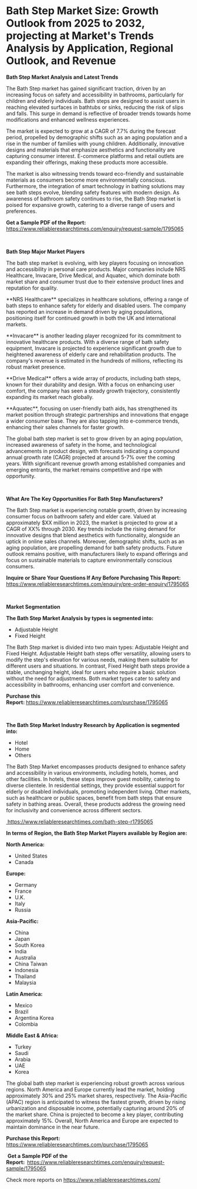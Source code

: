 <p><h1>Bath Step Market Size: Growth Outlook from 2025 to 2032, projecting at Market's Trends Analysis by Application, Regional Outlook, and Revenue</h1></p><p><strong>Bath Step Market Analysis and Latest Trends</strong></p>
<p><p>The Bath Step market has gained significant traction, driven by an increasing focus on safety and accessibility in bathrooms, particularly for children and elderly individuals. Bath steps are designed to assist users in reaching elevated surfaces in bathtubs or sinks, reducing the risk of slips and falls. This surge in demand is reflective of broader trends towards home modifications and enhanced wellness experiences.</p><p>The market is expected to grow at a CAGR of 7.7% during the forecast period, propelled by demographic shifts such as an aging population and a rise in the number of families with young children. Additionally, innovative designs and materials that emphasize aesthetics and functionality are capturing consumer interest. E-commerce platforms and retail outlets are expanding their offerings, making these products more accessible.</p><p>The market is also witnessing trends toward eco-friendly and sustainable materials as consumers become more environmentally conscious. Furthermore, the integration of smart technology in bathing solutions may see bath steps evolve, blending safety features with modern design. As awareness of bathroom safety continues to rise, the Bath Step market is poised for expansive growth, catering to a diverse range of users and preferences.</p></p>
<p><strong>Get a Sample PDF of the Report:&nbsp;</strong> <a href="https://www.reliableresearchtimes.com/enquiry/request-sample/1795065?utm_campaign=2315&utm_medium=2&utm_source=Github&utm_content=ia&utm_term=07022025&utm_id=bath-step">https://www.reliableresearchtimes.com/enquiry/request-sample/1795065</a></p>
<p>&nbsp;</p>
<p><strong>Bath Step Major Market Players</strong></p>
<p><p>The bath step market is evolving, with key players focusing on innovation and accessibility in personal care products. Major companies include NRS Healthcare, Invacare, Drive Medical, and Aquatec, which dominate both market share and consumer trust due to their extensive product lines and reputation for quality.</p><p>**NRS Healthcare** specializes in healthcare solutions, offering a range of bath steps to enhance safety for elderly and disabled users. The company has reported an increase in demand driven by aging populations, positioning itself for continued growth in both the UK and international markets.</p><p>**Invacare** is another leading player recognized for its commitment to innovative healthcare products. With a diverse range of bath safety equipment, Invacare is projected to experience significant growth due to heightened awareness of elderly care and rehabilitation products. The company's revenue is estimated in the hundreds of millions, reflecting its robust market presence.</p><p>**Drive Medical** offers a wide array of products, including bath steps, known for their durability and design. With a focus on enhancing user comfort, the company has seen a steady growth trajectory, consistently expanding its market reach globally. </p><p>**Aquatec**, focusing on user-friendly bath aids, has strengthened its market position through strategic partnerships and innovations that engage a wider consumer base. They are also tapping into e-commerce trends, enhancing their sales channels for faster growth.</p><p>The global bath step market is set to grow driven by an aging population, increased awareness of safety in the home, and technological advancements in product design, with forecasts indicating a compound annual growth rate (CAGR) projected at around 5-7% over the coming years. With significant revenue growth among established companies and emerging entrants, the market remains competitive and ripe with opportunity.</p></p>
<p>&nbsp;</p>
<p><strong>What Are The Key Opportunities For Bath Step Manufacturers?</strong></p>
<p><p>The Bath Step market is experiencing notable growth, driven by increasing consumer focus on bathroom safety and elder care. Valued at approximately $XX million in 2023, the market is projected to grow at a CAGR of XX% through 2030. Key trends include the rising demand for innovative designs that blend aesthetics with functionality, alongside an uptick in online sales channels. Moreover, demographic shifts, such as an aging population, are propelling demand for bath safety products. Future outlook remains positive, with manufacturers likely to expand offerings and focus on sustainable materials to capture environmentally conscious consumers.</p></p>
<p><strong>Inquire or Share Your Questions If Any Before Purchasing This Report:</strong> <a href="https://www.reliableresearchtimes.com/enquiry/pre-order-enquiry/1795065?utm_campaign=2315&utm_medium=2&utm_source=Github&utm_content=ia&utm_term=07022025&utm_id=bath-step">https://www.reliableresearchtimes.com/enquiry/pre-order-enquiry/1795065</a></p>
<p>&nbsp;</p>
<p><strong>Market Segmentation</strong></p>
<p><strong>The Bath Step Market Analysis by types is segmented into:</strong></p>
<p><ul><li>Adjustable Height</li><li>Fixed Height</li></ul></p>
<p><p>The Bath Step market is divided into two main types: Adjustable Height and Fixed Height. Adjustable Height bath steps offer versatility, allowing users to modify the step's elevation for various needs, making them suitable for different users and situations. In contrast, Fixed Height bath steps provide a stable, unchanging height, ideal for users who require a basic solution without the need for adjustments. Both market types cater to safety and accessibility in bathrooms, enhancing user comfort and convenience.</p></p>
<p><strong>Purchase this Report:&nbsp;</strong><a href="https://www.reliableresearchtimes.com/purchase/1795065?utm_campaign=2315&utm_medium=2&utm_source=Github&utm_content=ia&utm_term=07022025&utm_id=bath-step">https://www.reliableresearchtimes.com/purchase/1795065</a></p>
<p>&nbsp;</p>
<p><strong>The Bath Step Market Industry Research by Application is segmented into:</strong></p>
<p><ul><li>Hotel</li><li>Home</li><li>Others</li></ul></p>
<p><p>The Bath Step Market encompasses products designed to enhance safety and accessibility in various environments, including hotels, homes, and other facilities. In hotels, these steps improve guest mobility, catering to diverse clientele. In residential settings, they provide essential support for elderly or disabled individuals, promoting independent living. Other markets, such as healthcare or public spaces, benefit from bath steps that ensure safety in bathing areas. Overall, these products address the growing need for inclusivity and convenience across different sectors.</p></p>
<p><a href="https://www.reliableresearchtimes.com/bath-step-r1795065?utm_campaign=2315&utm_medium=2&utm_source=Github&utm_content=ia&utm_term=07022025&utm_id=bath-step">&nbsp;https://www.reliableresearchtimes.com/bath-step-r1795065</a></p>
<p><strong>In terms of Region, the Bath Step Market Players available by Region are:</strong></p>
<p>
    <p> <strong> North America: </strong>
        <ul>
            <li>United States</li>
            <li>Canada</li>
        </ul>
        </p> 
    <p> <strong> Europe: </strong>
        <ul>
            <li>Germany</li>
            <li>France</li>
            <li>U.K.</li>
            <li>Italy</li>
            <li>Russia</li>
        </ul>
        </p> 
    <p> <strong> Asia-Pacific: </strong>
        <ul>
            <li>China</li>
            <li>Japan</li>
            <li>South Korea</li>
            <li>India</li>
            <li>Australia</li>
            <li>China Taiwan</li>
            <li>Indonesia</li>
            <li>Thailand</li>
            <li>Malaysia</li>
        </ul>
        </p> 
    <p> <strong> Latin America: </strong>
        <ul>
            <li>Mexico</li>
            <li>Brazil</li>
            <li>Argentina Korea</li>
            <li>Colombia</li>
        </ul>
        </p> 
    <p> <strong> Middle East & Africa: </strong>
        <ul>
            <li>Turkey</li>
            <li>Saudi</li>
            <li>Arabia</li>
            <li>UAE</li>
            <li>Korea</li>
        </ul>
    </p>
    </p>
<p><p>The global bath step market is experiencing robust growth across various regions. North America and Europe currently lead the market, holding approximately 30% and 25% market shares, respectively. The Asia-Pacific (APAC) region is anticipated to witness the fastest growth, driven by rising urbanization and disposable income, potentially capturing around 20% of the market share. China is projected to become a key player, contributing approximately 15%. Overall, North America and Europe are expected to maintain dominance in the near future.</p></p>
<p><strong>Purchase this Report: </strong><a href="https://www.reliableresearchtimes.com/purchase/1795065?utm_campaign=2315&utm_medium=2&utm_source=Github&utm_content=ia&utm_term=07022025&utm_id=bath-step">https://www.reliableresearchtimes.com/purchase/1795065</a></p>
<p>&nbsp;<strong>Get a Sample PDF of the Report:&nbsp;&nbsp;</strong><a href="https://www.reliableresearchtimes.com/enquiry/request-sample/1795065?utm_campaign=2315&utm_medium=2&utm_source=Github&utm_content=ia&utm_term=07022025&utm_id=bath-step">https://www.reliableresearchtimes.com/enquiry/request-sample/1795065</a></p>
<p><strong></strong></p>
<p>Check more reports on <a href="https://www.reliableresearchtimes.com/?utm_campaign=2315&utm_medium=2&utm_source=Github&utm_content=ia&utm_term=07022025&utm_id=bath-step">https://www.reliableresearchtimes.com/</a></p>